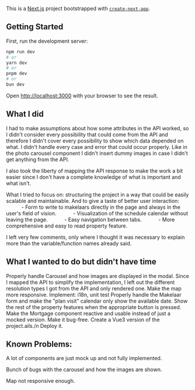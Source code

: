 This is a [Next.js](https://nextjs.org/) project bootstrapped with [`create-next-app`](https://github.com/vercel/next.js/tree/canary/packages/create-next-app).

## Getting Started

First, run the development server:

```bash
npm run dev
# or
yarn dev
# or
pnpm dev
# or
bun dev
```

Open [http://localhost:3000](http://localhost:3000) with your browser to see the result.

## What I did

I had to make assumptions about how some attributes in the API worked, so I didn't consider every possibility that could come from the API and therefore I didn't cover every possibility to show which data depended on what.
I didn't handle every case and error that could occur properly. Like in the photo carousel component I didn't insert dummy images in case I didn't get anything from the API.

I also took the liberty of mapping the API response to make the work a bit easier since I don't have a complete knowledge of what is important and what isn't.

What I tried to focus on: structuring the project in a way that could be easily scalable and maintainable.
And to give a taste of better user interaction:
      - Form to write to makelaars directly in the page and always in the user's field of vision.
      - Visualization of the schedule calendar without leaving the page.
      - Easy navigation between tabs.
      - More comprehensive and easy to read property feature.

I left very few comments, only where I thought it was necessary to explain more than the variable/function names already said.

## What I wanted to do but didn't have time

Properly handle Carousel and how images are displayed in the modal. Since I mapped the API to simplify the implementation, I left out the different resolution types I got from the API and only rendered one.
Make the map more responsive.
Implement: i18n, unit test
Properly handle the Makelaar form and make the "plan visit" calendar only show the available date.
Show the rest of the property features when the appropriate button is pressed.
Make the Mortgage component reactive and usable instead of just a mocked version.
Make it bug-free.
Create a Vue3 version of the project.ails./n
Deploy it.

## Known Problems:

A lot of components are just mock up and not fully implemented.

Bunch of bugs with the carousel and how the images are shown.

Map not responsive enough.
